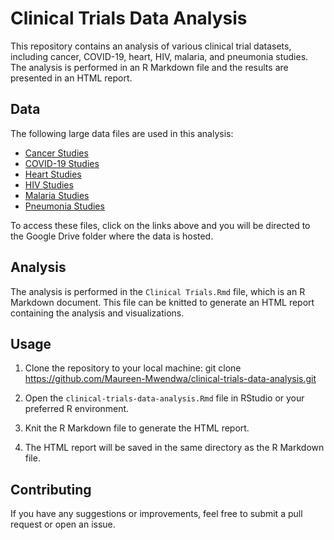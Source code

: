 # Clinical Trials Data Analysis

This repository contains an analysis of various clinical trial datasets, including cancer, COVID-19, heart, HIV, malaria, and pneumonia studies. The analysis is performed in an R Markdown file and the results are presented in an HTML report.

## Data

The following large data files are used in this analysis:

- [Cancer Studies](https://drive.google.com/file/d/1n4CIJTOM21pGPy3F-uy0dCFtpuF29C0V/view?usp=sharing)
- [COVID-19 Studies](https://drive.google.com/file/d/1k9jyADPkuSd3-mbJuIBLSZxH4lVsVuQ0/view?usp=sharing)
- [Heart Studies](https://drive.google.com/file/d/1D5EwgjH9-P8FbTHdHugHQZMjEE_GjC2T/view?usp=sharing)
- [HIV Studies](https://drive.google.com/file/d/1fZYEYJqwzZPQp3ItMxdHrOks1jST34nz/view?usp=sharing)
- [Malaria Studies](https://drive.google.com/file/d/1eXv5VcGtH419a6jnKwi8XP7wiIOAioWN/view?usp=sharing)
- [Pneumonia Studies](https://drive.google.com/file/d/1YHM7OTIxrbbkw9dkTVxWY3fONha2jbFL/view?usp=sharing)

To access these files, click on the links above and you will be directed to the Google Drive folder where the data is hosted.

## Analysis

The analysis is performed in the `Clinical Trials.Rmd` file, which is an R Markdown document. This file can be knitted to generate an HTML report containing the analysis and visualizations.

## Usage

1. Clone the repository to your local machine: git clone https://github.com/Maureen-Mwendwa/clinical-trials-data-analysis.git
2. Open the `clinical-trials-data-analysis.Rmd` file in RStudio or your preferred R environment.

3. Knit the R Markdown file to generate the HTML report.

4. The HTML report will be saved in the same directory as the R Markdown file.

## Contributing

If you have any suggestions or improvements, feel free to submit a pull request or open an issue.
